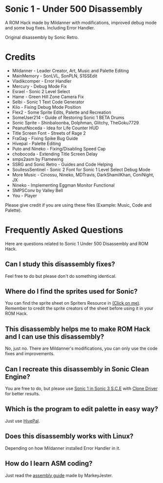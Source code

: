 # Sonic 1 - Under 500 Disassembly

A ROM Hack made by Mildanner with modifications, improved debug mode and some bug fixes. Including Error Handler.

Original disassembly by Sonic Retro.
# Credits
* Mildanner - Leader Creator, Art, Music and Palette Editing
* MainMemory - SonLVL, SonPLN, S1SSEdit
* Vladikcomper - Error Handler
* Mercury - Debug Mode Fix
* Esrael - Sonic 2 Level Select
* Hame - Green Hill Zone Camera Fix
* Selbi - Sonic 1 Text Code Generator
* Kilo - Fixing Debug Mode Position
* Flex2 - Some Sprite Edits, Palette and Recreation
* SomeUser214 - Guide of Restoring Sonic 1 BETA Drums
* Sonic Sprite - Shinbaloonba, Dolphman, Glitchy, TheGoku7729
* PeanutNoceda - Idea for Life Counter HUD
* Title Screen Font - Streets of Rage 2
* FraGag - Fixing Spike Bug Guide
* Hivepal - Palette Editing
* Puto and Nineko - Fixing/Disabling Speed Cap
* chobocoda - Extending Title Screen Delay
* smps2asm by Flamewing
* SSRG and Sonic Retro - Guides and Code Helping
* SoullessSentinel - Sonic 2 Font for Sonic 1 Level Select Debug Mode
* More Music - Cinossu, Nineko, MDTravis, DarkShamilKhan, ConiNight, JX
* Nineko - Implementing Eggman Monitor Functional
* SMPSConv by Valley Bell
* You - Player

Please give credit if you are using these files (Example: Music, Code and Palette).
# Frequently Asked Questions
Here are questions related to Sonic 1 Under 500 Disassembly and ROM Hack.
## Can I study this disassembly fixes?
Feel free to do but please don't do something identical.
## Where do I find the sprites used for Sonic?
You can find the sprite sheet on Spriters Resource in [(Click on me)](https://www.spriters-resource.com/custom_edited/sonicthehedgehogcustoms/sheet/95696/). Remember to credit the sprite creators of the sheet before using it in your ROM Hack.
## This disassembly helps me to make ROM Hack and I can use this disassembly?
No, just no. There are Mildanner's modifications, you can only use the code fixes and improvements.
## Can I recreate this disassembly in Sonic Clean Engine?
You are free to do, but please use [Sonic 1 in Sonic 3 S.C.E](https://github.com/TheBlad768/Sonic-1-in-Sonic-3-S.C.E.-) with [Clone Driver](https://github.com/TheBlad768/Sonic-1-in-Sonic-3-S.C.E.-/tree/Clone-Driver-v2) for better results.
## Which is the program to edit palette in easy way?
Just use [HivePal](https://forums.sonicretro.org/threads/hivepal-v2-2.39564/).
## Does this disassembly works with Linux?
Depending on how Mildanner installed Error Handler in it.
## How do I learn ASM coding?
Just read the [assembly guide](https://mrjester.hapisan.com/04_MC68/) made by MarkeyJester.
